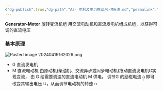 ```yaml
---
{"dg-publish":true,"dg-path":"A3- 电机及电力拖动/G-M系统.md","permalink":"/A3- 电机及电力拖动/G-M系统/","dgPassFrontmatter":true,"noteIcon":"","created":"2024-05-21T15:20:27.754+08:00","updated":"2025-04-14T18:38:58.871+08:00"}
---
```


**Generator-Motor**
旋转变流机组
用交流电动机和直流发电机组成机组，以获得可调的直流电压
### 基本原理
![Pasted image 20240419162026.png](/img/user/Functional%20files/Photo%20Resources/Pasted%20image%2020240419162026.png)

- G 直流发电机
- M 直流电动机
由原动机(柴油机、交流异步或同步电动机)拖动直流发电机G实现变流，
由 G 给需要调速的直流电动机 M 供电，
调节G 的励磁电流 $i_{f}$ 即可改变其输出电压 U，从而调节电动机的转速 n 




